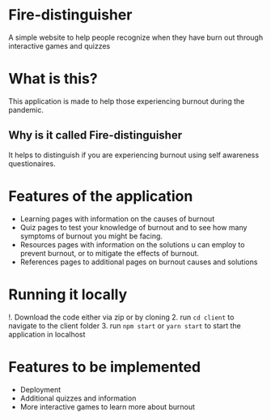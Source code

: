 # Fire-distinguisher
A simple website to help people recognize when they have burn out through interactive games and quizzes

# What is this?
This application is made to help those experiencing burnout during the pandemic.

## Why is it called Fire-distinguisher
It helps to distinguish if you are experiencing burnout using self awareness questionaires.

# Features of the application
* Learning pages with information on the causes of burnout
* Quiz pages to test your knowledge of burnout and to see how many symptoms of burnout you might be facing.
* Resources pages with information on the solutions u can employ to prevent burnout, or to mitigate the effects of burnout.
* References pages to additional pages on burnout causes and solutions

# Running it locally
!. Download the code either via zip or by cloning
2. run `cd client` to navigate to the client folder
3. run `npm start` or `yarn start` to start the application in localhost

# Features to be implemented
* Deployment
* Additional quizzes and information
* More interactive games to learn more about burnout
